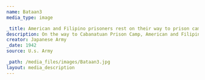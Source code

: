 ```yaml
---
name: Bataan3
media_type: image

_title: American and Filipino prisoners rest on their way to prison camp.
description: On the way to Cabanatuan Prison Camp, American and Filipino soldiers a granted a rare break from the grueling hike. 
creator: Japanese Army
_date: 1942
source: U.s. Army

_path: /media_files/images/Bataan3.jpg
layout: media_description
---
```

